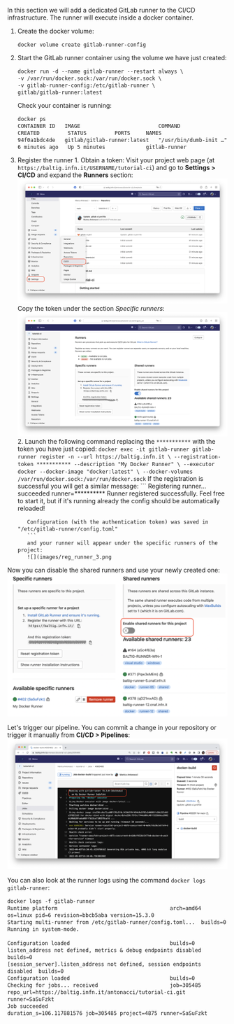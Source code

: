 In this section we will add a dedicated GitLab runner to the CI/CD infrastructure. The runner will execute inside a docker container.

1. Create the docker volume:
   ````
   docker volume create gitlab-runner-config
   ````
2. Start the GitLab runner container using the volume we have just created:
   ````
   docker run -d --name gitlab-runner --restart always \
   -v /var/run/docker.sock:/var/run/docker.sock \
   -v gitlab-runner-config:/etc/gitlab-runner \
   gitlab/gitlab-runner:latest 
   ````
   Check your container is running:
   ```
   docker ps
   CONTAINER ID   IMAGE                         COMMAND                  CREATED         STATUS         PORTS     NAMES
   94f0a1bdc4de   gitlab/gitlab-runner:latest   "/usr/bin/dumb-init …"   6 minutes ago   Up 5 minutes             gitlab-runner
   ```

3. Register the runner
       1. Obtain a token:
          Visit your project web page (at `https://baltig.infn.it/USERNAME/tutorial-ci`) and go to **Settings > CI/CD** and expand the **Runners** section:
          ![](images/reg_runner_1.png)
          Copy the token under the section *Specific runners*:
          ![](images/reg_runner_2.png)
       2. Launch the following command replacing the `***********` with the token you have just copied:
          ```
          docker exec -it gitlab-runner gitlab-runner register -n --url https://baltig.infn.it \
          --registration-token *********** --description "My Docker Runner" \
          --executor docker --docker-image "docker:latest" \
          --docker-volumes /var/run/docker.sock:/var/run/docker.sock
          ```
          If the registration is successful you will get a similar message:
          ```
          Registering runner... succeeded                     runner=**********
          Runner registered successfully. Feel free to start it, but if it's running already the config should be automatically reloaded!
       
          Configuration (with the authentication token) was saved in "/etc/gitlab-runner/config.toml" 
          ```
          and your runner will appear under the specific runners of the project:
          ![](images/reg_runner_3.png

Now you can disable the shared runners and use your newly created one:
![](images/reg_runner_4.png)

Let's trigger our pipeline. You can commit a change in your repository or trigger it manually from **CI/CD > Pipelines**:
![](images/pipeline_run.png)


You can also look at the runner logs using the command `docker logs gitlab-runner`:

```
docker logs -f gitlab-runner
Runtime platform                                    arch=amd64 os=linux pid=6 revision=bbcb5aba version=15.3.0
Starting multi-runner from /etc/gitlab-runner/config.toml...  builds=0
Running in system-mode.

Configuration loaded                                builds=0
listen_address not defined, metrics & debug endpoints disabled  builds=0
[session_server].listen_address not defined, session endpoints disabled  builds=0
Configuration loaded                                builds=0
Checking for jobs... received                       job=305485 repo_url=https://baltig.infn.it/antonacci/tutorial-ci.git runner=SaSuFzkt
Job succeeded                                       duration_s=106.117881576 job=305485 project=4875 runner=SaSuFzkt
```  
           
